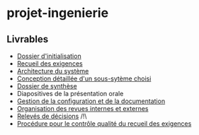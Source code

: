 projet-ingenierie
=================

Livrables
---------

- [Dossier d'initialisation](https://github.com/Hexanome4113/projet-ingenierie/blob/master/dossier-init.md)
- [Recueil des exigences](https://github.com/Hexanome4113/projet-ingenierie/blob/master/expr_besoins.md)
- [Architecture du système](https://github.com/Hexanome4113/projet-ingenierie/blob/master/solution_archi.md)
- [Conception détaillée d'un sous-sytème choisi](https://github.com/Hexanome4113/projet-ingenierie/blob/master/conception_detaillee.md)
- [Dossier de synthèse](https://github.com/Hexanome4113/projet-ingenierie/blob/master/synthese.md)
- Diapositives de la présentation orale
- [Gestion de la configuration et de la documentation](https://github.com/Hexanome4113/projet-ingenierie/blob/master/qualite/gestion_config.md)
- [Organisation des revues internes et externes](https://github.com/Hexanome4113/projet-ingenierie/blob/master/plan_revues.md)
- [Relevés de décisions](https://github.com/Hexanome4113/projet-ingenierie/tree/master/cr_revues) /!\
- [Procédure pour le contrôle qualité du recueil des exigences](https://github.com/Hexanome4113/projet-ingenierie/blob/master/qualite/qualite_recueil_exigences.md)


